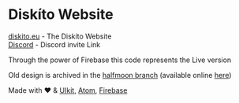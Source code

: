 # Diskíto Website  

[diskito.eu](https://diskito.eu) - The Diskíto Website  
[Discord](https://discord.com/invite/sXDbtp4) - Discord invite Link  

Through the power of Firebase this code represents the Live version  

Old design is archived in the [halfmoon branch](https://github.com/CNDRD/Diskito-Website/tree/halfmoon) (available online [here](https://halfmoon.diskito.eu/))  

Made with ♥ & [UIkit](https://getuikit.com/), [Atom](https://atom.io/), [Firebase](https://firebase.google.com/)  
